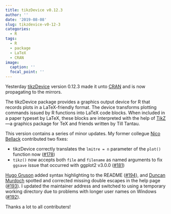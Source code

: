 ```yaml
---
title: tikzDevice v0.12.3
author: ''
date: '2019-08-08'
slug: tikzdevice-v0-12-3
categories:
  - R
tags:
  - R
  - package
  - LaTeX
  - CRAN
image:
  caption: ''
  focal_point: ''
---
```


Yesterday [tikzDevice](https://www.daqana.org/tikzDevice/) version 0.12.3 made
it unto [CRAN](https://cran.r-project.org/package=tikzDevice) and is now
propagating to the mirrors.

The tikzDevice package provides a graphics output device for R that records plots in a LaTeX-friendly format. The device transforms plotting commands issued by R functions into LaTeX code blocks. When included in a paper typeset by LaTeX, these blocks are interpreted with the help of [TikZ](https://pgf-tikz.github.io/)&mdash;a graphics package for TeX and friends written by Till Tantau.

This version contains a series of minor updates. My former collegue [Nico Bellack](https://twitter.com/bellackn) contributed two fixes:

* tikzDevice correctly translates the `lmitre = n` parameter of the `plot()` function now ([#178](https://github.com/daqana/tikzDevice/issues/178))
* `tikz()` now accepts both `file` and `filename` as named arguments to fix `ggsave` issue that occurred with ggplot2 v3.0.0 ([#181](https://github.com/daqana/tikzDevice/issues/181))

[Hugo Gruson](https://github.com/Bisaloo) added syntax highlighting to the README ([#194](https://github.com/daqana/tikzDevice/pull/194)), and [Duncan Murdoch](https://github.com/dmurdoch) spotted and corrected missing double escapes in the help page ([#193](https://github.com/daqana/tikzDevice/pull/193)). I updated the maintainer address and switched to using a temporary working directory due to problems with longer user names on Windows ([#192](https://github.com/daqana/tikzDevice/pull/192)). 

Thanks a lot to all contributers!

